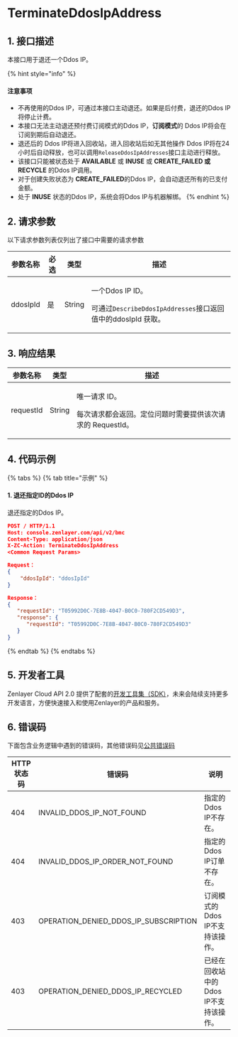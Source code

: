 # TerminateDdosIpAddress

## 1. 接口描述

本接口用于退还一个Ddos IP。

{% hint style="info" %}
#### 注意事项

* 不再使用的Ddos IP，可通过本接口主动退还。如果是后付费，退还的Ddos IP将停止计费。
* 本接口无法主动退还预付费订阅模式的Ddos IP，**订阅模式**的 Ddos IP将会在订阅到期后自动退还。
* 退还后的 Ddos IP将进入回收站，进入回收站后如无其他操作 Ddos IP将在24小时后自动释放，也可以调用`ReleaseDdosIpAddresses`接口主动进行释放。
* 该接口只能被状态处于 **AVAILABLE** 或 **INUSE** 或 **CREATE\_FAILED 或 RECYCLE** 的Ddos IP调用。
* 对于创建失败状态为 **CREATE\_FAILED**的Ddos IP，会自动退还所有的已支付金额。
* 处于 **INUSE** 状态的Ddos IP，系统会将Ddos IP与机器解绑。
{% endhint %}

## 2. 请求参数

以下请求参数列表仅列出了接口中需要的请求参数

| 参数名称     | 必选 | 类型     | 描述                                                                                    |
| -------- | -- | ------ | ------------------------------------------------------------------------------------- |
| ddosIpId | 是  | String | <p>一个Ddos IP ID。</p><p>可通过<code>DescribeDdosIpAddresses</code>接口返回值中的ddosIpId 获取。</p> |



## 3. 响应结果

| 参数名称      | 类型     | 描述                                                       |
| --------- | ------ | -------------------------------------------------------- |
| requestId | String | <p>唯一请求 ID。</p><p>每次请求都会返回。定位问题时需要提供该次请求的 RequestId。</p> |



## 4. 代码示例

{% tabs %}
{% tab title="示例" %}
#### 1. 退还指定ID的Ddos IP

退还指定的Ddos IP。

```json
POST / HTTP/1.1
Host: console.zenlayer.com/api/v2/bmc
Content-Type: application/json
X-ZC-Action: TerminateDdosIpAddress
<Common Request Params>

Request：
{
    "ddosIpId": "ddosIpId"
}

Response：
{
   "requestId": "T05992D0C-7E8B-4047-B0C0-780F2CD549D3",
   "response": { 
      "requestId": "T05992D0C-7E8B-4047-B0C0-780F2CD549D3"
   }
}
```
{% endtab %}
{% endtabs %}



## 5. 开发者工具

Zenlayer Cloud API 2.0 提供了配套的[开发工具集（SDK）](../../api-introduction/sdk/)，未来会陆续支持更多开发语言，方便快速接入和使用Zenlayer的产品和服务。



## 6. 错误码

下面包含业务逻辑中遇到的错误码，其他错误码见[公共错误码](../../api-introduction/instruction/commonerrorcode.md)

| HTTP状态码 | 错误码                                       | 说明                     |
| ------- | ----------------------------------------- | ---------------------- |
| 404     | INVALID\_DDOS\_IP\_NOT\_FOUND             | 指定的Ddos IP不存在。         |
| 404     | INVALID\_DDOS\_IP\_ORDER\_NOT\_FOUND      | 指定的Ddos IP订单不存在。       |
| 403     | OPERATION\_DENIED\_DDOS\_IP\_SUBSCRIPTION | 订阅模式的Ddos IP不支持该操作。    |
| 403     | OPERATION\_DENIED\_DDOS\_IP\_RECYCLED     | 已经在回收站中的Ddos IP不支持该操作。 |
